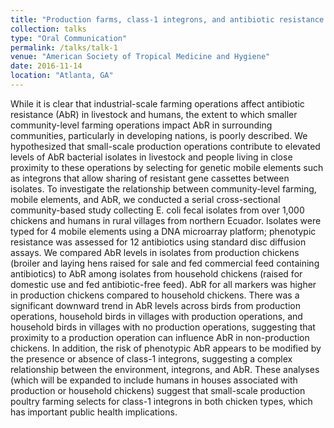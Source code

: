 ```yaml
---
title: "Production farms, class-1 integrons, and antibiotic resistance in E. coli isolates from rural Ecuadorean chickens and humans."
collection: talks
type: "Oral Communication"
permalink: /talks/talk-1
venue: "American Society of Tropical Medicine and Hygiene"
date: 2016-11-14
location: "Atlanta, GA"
---
```


While it is clear that industrial-scale farming operations affect antibiotic resistance (AbR) in livestock and humans, the extent to which smaller community-level farming operations impact AbR in surrounding communities, particularly in developing nations, is poorly described. We hypothesized that small-scale production operations contribute to elevated levels of AbR bacterial isolates in livestock and people living in close proximity to these operations by selecting for genetic mobile elements such as integrons that allow sharing of resistant gene cassettes between isolates. To investigate the relationship between community-level farming, mobile elements, and AbR, we conducted a serial cross-sectional community-based study collecting E. coli fecal isolates from over 1,000 chickens and humans in rural villages from northern Ecuador. Isolates were typed for 4 mobile elements using a DNA microarray platform; phenotypic resistance was assessed for 12 antibiotics using standard disc diffusion assays. We compared AbR levels in isolates from production chickens (broiler and laying hens raised for sale and fed commercial feed containing antibiotics) to AbR among isolates from household chickens (raised for domestic use and fed antibiotic-free feed). AbR for all markers was higher in production chickens compared to household chickens. There was a significant downward trend in AbR levels across birds from production operations, household birds in villages with production operations, and household birds in villages with no production operations, suggesting that proximity to a production operation can influence AbR in non-production chickens. In addition, the risk of phenotypic AbR appears to be modified by the presence or absence of class-1 integrons, suggesting a complex relationship between the environment, integrons, and AbR. These analyses (which will be expanded to include humans in houses associated with production or household chickens) suggest that small-scale production poultry farming selects for class-1 integrons in both chicken types, which has important public health implications.
